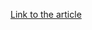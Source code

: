 [Link to the article](https://trendmicro.com/en_us/research/21/e/new-panda-stealer-targets-cryptocurrency-wallets-.html)

